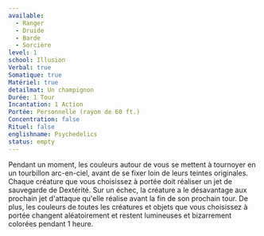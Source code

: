 ```yaml
---
available:
  - Ranger
  - Druide
  - Barde
  - Sorcière
level: 1
school: Illusion
Verbal: true
Somatique: true
Matériel: true
detailmat: Un champignon
Durée: 1 Tour
Incantation: 1 Action
Portée: Personnelle (rayon de 60 ft.)
Concentration: false
Rituel: false
englishname: Psychedelics
status: empty
---
```

Pendant un moment, les couleurs autour de vous se mettent à tournoyer en un tourbillon arc-en-ciel, avant de se fixer loin de leurs teintes originales. Chaque créature que vous choisissez à portée doit réaliser un jet de sauvegarde de Dextérité. Sur un échec, la créature a le désavantage aux prochain jet d'attaque qu'elle réalise avant la fin de son prochain tour. De plus, les couleurs de toutes les créatures et objets que vous choisissez à portée changent aléatoirement et restent lumineuses et bizarrement colorées pendant 1 heure.
